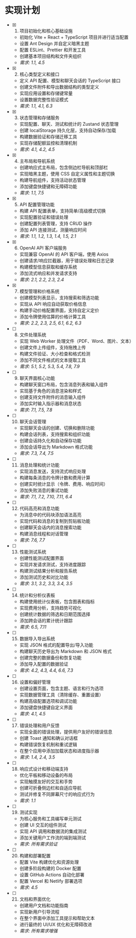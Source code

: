 # 实现计划

- [x] 1. 项目初始化和核心基础设施





  - 初始化 Vite + React + TypeScript 项目并进行适当配置
  - 设置 Ant Design 并自定义暗黑主题
  - 配置 ESLint、Prettier 和开发工具
  - 创建基本项目结构和文件夹组织
  - _需求: 1.1, 4.5_

- [x] 2. 核心类型定义和接口





  - 定义 API 配置、模型和聊天会话的 TypeScript 接口
  - 创建文件附件和导出数据结构的类型定义
  - 实现应用设置和存储键常量
  - 设置数据完整性验证模式
  - _需求: 1.1, 4.1, 6.3_

- [x] 3. 状态管理和存储服务





  - 实现配置、聊天、测试和统计的 Zustand 状态管理
  - 创建 localStorage 持久化层，支持自动保存/加载
  - 构建数据验证和存储迁移工具
  - 实现存储配额监控和清理机制
  - _需求: 4.1, 4.2, 4.5_

- [x] 4. 主布局和导航系统





  - 创建响应式主布局，包含侧边栏导航和顶部栏
  - 实现暗黑主题，使用 CSS 自定义属性和主题切换
  - 构建导航组件，支持活动状态管理
  - 添加键盘快捷键和无障碍功能
  - _需求: 1.1, 7.5_

- [x] 5. API 配置管理功能





  - 构建 API 配置表单，支持简单/高级模式切换
  - 实现配置验证和错误处理
  - 创建配置列表管理，支持 CRUD 操作
  - 添加 API 连接测试，测量响应时间
  - _需求: 1.1, 1.2, 1.3, 1.4, 1.5, 2.1_

- [x] 6. OpenAI API 客户端服务





  - 实现兼容 OpenAI 的 API 客户端，使用 Axios
  - 创建请求/响应拦截器，用于错误处理和日志记录
  - 构建模型信息获取和缓存系统
  - 添加流式响应和并发请求支持
  - _需求: 2.1, 2.2, 2.3, 2.4_

- [x] 7. 模型管理和价格系统





  - 创建模型列表显示，支持搜索和筛选功能
  - 实现从 API 响应自动获取价格信息
  - 构建手动价格配置界面，支持自定义定价
  - 添加令牌使用估算的价格计算工具
  - _需求: 2.2, 2.3, 2.5, 6.1, 6.2, 6.3_

- [ ] 8. 文件处理系统
  - 实现 Web Worker 处理文件（PDF、Word、图片、文本）
  - 创建文件上传组件，支持拖拽上传
  - 构建文件验证、大小检查和格式检测
  - 添加不同文件格式的文本提取工具
  - _需求: 5.1, 5.2, 5.3, 5.4, 7.8, 7.9_

- [ ] 9. 聊天界面核心功能
  - 构建聊天窗口布局，包含消息列表和输入组件
  - 实现基于角色的消息渲染和样式
  - 创建支持文件附件的消息输入组件
  - 添加实时输入指示器和消息状态
  - _需求: 7.1, 7.5, 7.8_

- [ ] 10. 聊天会话管理
  - 实现聊天会话的创建、切换和删除功能
  - 构建会话列表，支持搜索和组织功能
  - 创建会话持久化和自动保存功能
  - 添加会话导出为 Markdown 格式功能
  - _需求: 7.3, 7.4, 7.5_

- [ ] 11. 消息处理和统计功能
  - 实现消息发送，支持流式响应处理
  - 构建每条消息的令牌计数和费用计算
  - 创建实时统计显示（令牌、费用、响应时间）
  - 添加失败消息的重试功能
  - _需求: 7.1, 7.2, 7.10, 7.11, 6.4_

- [ ] 12. 代码高亮和消息功能
  - 为消息中的代码块添加语法高亮
  - 实现代码和消息的复制到剪贴板功能
  - 创建聊天会话内的消息搜索功能
  - 构建消息线程和对话管理
  - _需求: 7.6, 7.7_

- [ ] 13. 性能测试系统
  - 创建性能测试配置界面
  - 实现并发请求测试，支持进度跟踪
  - 构建测试结果分析和报告系统
  - 添加测试历史和对比功能
  - _需求: 3.1, 3.2, 3.3, 3.4, 3.5_

- [ ] 14. 统计和分析仪表板
  - 构建使用统计仪表板，包含图表和指标
  - 实现费用分析，支持趋势可视化
  - 创建统计数据的筛选和日期范围选择
  - 添加跨会话的累计统计跟踪
  - _需求: 6.5, 7.11_

- [ ] 15. 数据导入导出系统
  - 实现 JSON 格式的配置导出/导入功能
  - 构建聊天历史导出为 Markdown 和 JSON 格式
  - 创建完整的数据备份和恢复功能
  - 添加导入配置的数据验证
  - _需求: 4.2, 4.3, 4.4, 6.6, 7.3_

- [ ] 16. 设置和偏好管理
  - 创建设置页面，包含主题、语言和行为选项
  - 实现数据管理工具（清除缓存、重置设置）
  - 构建高级配置选项和调试功能
  - 添加键盘快捷键自定义界面
  - _需求: 4.1, 4.5_

- [ ] 17. 错误处理和用户反馈
  - 实现全面的错误处理，提供用户友好的错误信息
  - 创建 Toast 通知和确认对话框
  - 构建错误恢复机制和重试逻辑
  - 在整个应用中添加加载状态和进度指示器
  - _需求: 1.4, 2.4, 3.5_

- [ ] 18. 响应式设计和移动端支持
  - 优化平板和移动设备的布局
  - 实现触摸友好的交互和手势
  - 创建可折叠侧边栏和自适应导航
  - 测试并修复不同屏幕尺寸的响应式行为
  - _需求: 1.1_

- [ ] 19. 测试实现
  - 为核心服务和工具编写单元测试
  - 创建 UI 交互的组件测试
  - 实现 API 调用和数据流的集成测试
  - 添加关键用户工作流的端到端测试
  - _需求: 所有需求验证_

- [ ] 20. 构建和部署配置
  - 配置 Vite 构建优化和资源处理
  - 创建多阶段构建的 Docker 配置
  - 设置 GitHub Actions 自动化部署
  - 配置 Vercel 和 Netlify 部署选项
  - _需求: 4.5_

- [ ] 21. 文档和界面优化
  - 创建用户文档和功能指南
  - 实现新用户引导流程
  - 在整个界面中添加工具提示和帮助文本
  - 进行最终的 UI/UX 优化和无障碍改进
  - _需求: 所有需求增强_